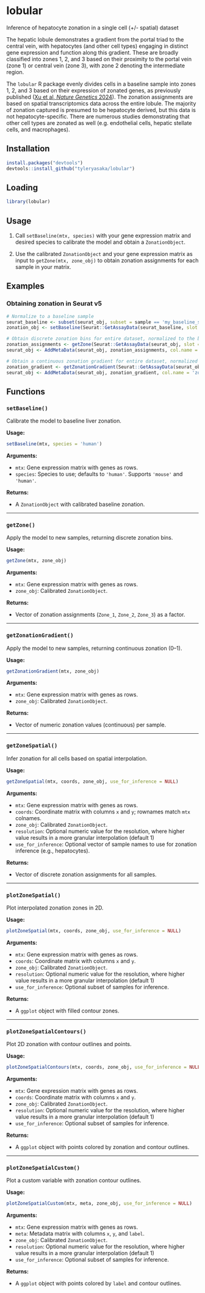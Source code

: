 # lobular
Inference of hepatocyte zonation in a single cell (+/- spatial) dataset

The hepatic lobule demonstrates a gradient from the portal triad to the central vein, with hepatocytes (and other cell types) engaging in distinct gene expression and function along this gradient. These are broadly classified into zones 1, 2, and 3 based on their proximity to the portal vein (zone 1) or central vein (zone 3), with zone 2 denoting the intermediate region.

The `lobular` R package evenly divides cells in a baseline sample into zones 1, 2, and 3 based on their expression of zonated genes, as previously published ([Xu et al, *Nature Genetics* 2024](https://pubmed.ncbi.nlm.nih.gov/38627598/)). The zonation assignments are based on spatial transcriptomics data across the entire lobule. The majority of zonation captured is presumed to be hepatocyte derived, but this data is not hepatocyte-specific. There are numerous studies demonstrating that other cell types are zonated as well (e.g. endothelial cells, hepatic stellate cells, and macrophages).

## Installation

```r
install.packages("devtools")
devtools::install_github("tyleryasaka/lobular")
```

## Loading

```r
library(lobular)
```

## Usage

1. Call `setBaseline(mtx, species)` with your gene expression matrix and desired species to calibrate the model and obtain a `ZonationObject`.

2. Use the calibrated `ZonationObject` and your gene expression matrix as input to `getZone(mtx, zone_obj)` to obtain zonation assignments for each sample in your matrix.

## Examples

### Obtaining zonation in Seurat v5

```r
# Normalize to a baseline sample
seurat_baseline <- subset(seurat_obj, subset = sample == 'my_baseline_sample_id')
zonation_obj <- setBaseline(Seurat::GetAssayData(seurat_baseline, slot = 'data'))

# Obtain discrete zonation bins for entire dataset, normalized to the baseline
zonation_assignments <- getZone(Seurat::GetAssayData(seurat_obj, slot = 'data'), zonation_obj)
seurat_obj <- AddMetaData(seurat_obj, zonation_assignments, col.name = 'zone')

# Obtain a continuous zonation gradient for entire dataset, normalized to the baseline (0 = portal triad, 1 = central vein)
zonation_gradient <- getZonationGradient(Seurat::GetAssayData(seurat_obj, slot = 'data'), zonation_obj)
seurat_obj <- AddMetaData(seurat_obj, zonation_gradient, col.name = 'zonation')
```

## Functions

### `setBaseline()`

Calibrate the model to baseline liver zonation.

**Usage:**
```r
setBaseline(mtx, species = 'human')
```

**Arguments:**
- `mtx`: Gene expression matrix with genes as rows.
- `species`: Species to use; defaults to `'human'`. Supports `'mouse'` and `'human'`.

**Returns:**
- A `ZonationObject` with calibrated baseline zonation.

---

### `getZone()`

Apply the model to new samples, returning discrete zonation bins.

**Usage:**
```r
getZone(mtx, zone_obj)
```

**Arguments:**
- `mtx`: Gene expression matrix with genes as rows.
- `zone_obj`: Calibrated `ZonationObject`.

**Returns:**
- Vector of zonation assignments (`Zone_1`, `Zone_2`, `Zone_3`) as a factor.

---

### `getZonationGradient()`

Apply the model to new samples, returning continuous zonation (0–1).

**Usage:**
```r
getZonationGradient(mtx, zone_obj)
```

**Arguments:**
- `mtx`: Gene expression matrix with genes as rows.
- `zone_obj`: Calibrated `ZonationObject`.

**Returns:**
- Vector of numeric zonation values (continuous) per sample.

---

### `getZoneSpatial()`

Infer zonation for all cells based on spatial interpolation.

**Usage:**
```r
getZoneSpatial(mtx, coords, zone_obj, use_for_inference = NULL)
```

**Arguments:**
- `mtx`: Gene expression matrix with genes as rows.
- `coords`: Coordinate matrix with columns `x` and `y`; rownames match `mtx` colnames.
- `zone_obj`: Calibrated `ZonationObject`.
- `resolution`: Optional numeric value for the resolution, where higher value results in a more granular interpolation (default 1)
- `use_for_inference`: Optional vector of sample names to use for zonation inference (e.g., hepatocytes).

**Returns:**
- Vector of discrete zonation assignments for all samples.

---

### `plotZoneSpatial()`

Plot interpolated zonation zones in 2D.

**Usage:**
```r
plotZoneSpatial(mtx, coords, zone_obj, use_for_inference = NULL)
```

**Arguments:**
- `mtx`: Gene expression matrix with genes as rows.
- `coords`: Coordinate matrix with columns `x` and `y`.
- `zone_obj`: Calibrated `ZonationObject`.
- `resolution`: Optional numeric value for the resolution, where higher value results in a more granular interpolation (default 1)
- `use_for_inference`: Optional subset of samples for inference.

**Returns:**
- A `ggplot` object with filled contour zones.

---

### `plotZoneSpatialContours()`

Plot 2D zonation with contour outlines and points.

**Usage:**
```r
plotZoneSpatialContours(mtx, coords, zone_obj, use_for_inference = NULL)
```

**Arguments:**
- `mtx`: Gene expression matrix with genes as rows.
- `coords`: Coordinate matrix with columns `x` and `y`.
- `zone_obj`: Calibrated `ZonationObject`.
- `resolution`: Optional numeric value for the resolution, where higher value results in a more granular interpolation (default 1)
- `use_for_inference`: Optional subset of samples for inference.

**Returns:**
- A `ggplot` object with points colored by zonation and contour outlines.

---

### `plotZoneSpatialCustom()`

Plot a custom variable with zonation contour outlines.

**Usage:**
```r
plotZoneSpatialCustom(mtx, meta, zone_obj, use_for_inference = NULL)
```

**Arguments:**
- `mtx`: Gene expression matrix with genes as rows.
- `meta`: Metadata matrix with columns `x`, `y`, and `label`.
- `zone_obj`: Calibrated `ZonationObject`.
- `resolution`: Optional numeric value for the resolution, where higher value results in a more granular interpolation (default 1)
- `use_for_inference`: Optional subset of samples for inference.

**Returns:**
- A `ggplot` object with points colored by `label` and contour outlines.

